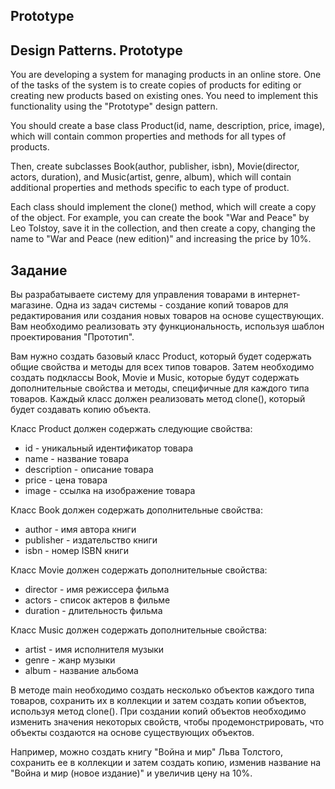 ## Prototype
## Design Patterns. Prototype
You are developing a system for managing products in an online store. 
One of the tasks of the system is to create copies of products for editing or creating new products based on existing ones. 
You need to implement this functionality using the "Prototype" design pattern.

You should create a base class Product(id, name, description, price, image), which will contain common properties and methods for all types of products.

Then, create subclasses Book(author, publisher, isbn), Movie(director, actors, duration), and Music(artist, genre, album), which will contain additional properties and methods specific to each type of product.

Each class should implement the clone() method, which will create a copy of the object.
For example, you can create the book "War and Peace" by Leo Tolstoy, save it in the collection, and then create a copy, changing the name to "War and Peace (new edition)" and increasing the price by 10%.

## Задание 
Вы разрабатываете систему для управления товарами в интернет-магазине. Одна из задач системы - создание копий товаров для редактирования или создания новых товаров на основе существующих. Вам необходимо реализовать эту функциональность, используя шаблон проектирования "Прототип".

Вам нужно создать базовый класс Product, который будет содержать общие свойства и методы для всех типов товаров. Затем необходимо создать подклассы Book, Movie и Music, которые будут содержать дополнительные свойства и методы, специфичные для каждого типа товаров. Каждый класс должен реализовать метод clone(), который будет создавать копию объекта.

Класс Product должен содержать следующие свойства:

- id - уникальный идентификатор товара
- name - название товара
- description - описание товара
- price - цена товара
- image - ссылка на изображение товара

Класс Book должен содержать дополнительные свойства:

- author - имя автора книги
- publisher - издательство книги
- isbn - номер ISBN книги

Класс Movie должен содержать дополнительные свойства:

- director - имя режиссера фильма
- actors - список актеров в фильме
- duration - длительность фильма

Класс Music должен содержать дополнительные свойства:

- artist - имя исполнителя музыки
- genre - жанр музыки
- album - название альбома

В методе main необходимо создать несколько объектов каждого типа товаров, сохранить их в коллекции и затем создать копии объектов, используя метод clone(). При создании копий объектов необходимо изменить значения некоторых свойств, чтобы продемонстрировать, что объекты создаются на основе существующих объектов.

Например, можно создать книгу "Война и мир" Льва Толстого, сохранить ее в коллекции и затем создать копию, изменив название на "Война и мир (новое издание)" и увеличив цену на 10%.

